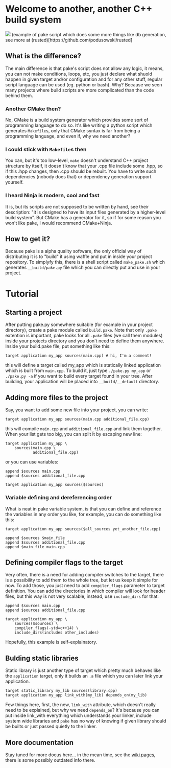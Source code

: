 # Welcome to another, another C++ build system

<img src="https://raw.githubusercontent.com/podusowski/pake/master/screenshot.png" />
(example of pake script which does some more things like db generation, see more at (rusted)[https://github.com/podusowski/rusted] 

## What is the difference?
The main difference is that pake's script does not allow any logic, it means, you can not make conditions, loops, etc, you just declare what shuold happen in given target and/or configuration and for any other stuff, regular script language can be used (eg. python or bash). Why? Because we seen many projects where build scripts are more complicated than the code behind them.

### Another CMake then?
No, CMake is a build system generator which provides some sort of programming language to do so. It's like writing a python script which generates `Makefile`s, only that CMake syntax is far from being a programming language, and even if, why we need another?

### I could stick with `Makefile`s then
You can, but it's too low-level, `make` doesn't understand C++ project structure by itself, it doesn't know that your .cpp file include some .hpp, so if this .hpp changes, then .cpp should be rebuilt. You have to write such dependencies (nobody does that) or dependency generation support yourself.

### I heard Ninja is modern, cool and fast
It is, but its scripts are not supposed to be written by hand, see their description: "it is designed to have its input files generated by a higher-level build system". But CMake has a generator for it, so if for some reason you won't like pake, I would recommend CMake+Ninja.

## How to get it?
Because pake is a alpha quality software, the only official way of distributing it is to "build" it using waffle and put in inside your project repository. To simplyfy this, there is a shell script called `make_pake.sh` which generates `__build/pake.py` file which you can directly put and use in your project.

# Tutorial

## Starting a project
After putting pake.py somewhere suitable (for example in your project directory), create a pake module called `build.pake`. Note that only `.pake` extention is important, pake looks for all `.pake` files (we call them modules) inside your projects directory and you don't need to define them anywhere. Inside your build.pake file, put something like this:

```
target application my_app sources(main.cpp) # hi, I'm a comment!
```

this will define a target called my_app which is statically linked application which is built from `main.cpp`. To build it, just type `./pake.py my_app` or `./pake.py -a` if you want to build every target found in your tree. After building, your application will be placed into `__build/__default` directory.

## Adding more files to the project
Say, you want to add some new file into your project, you can write:

```
target application my_app sources(main.cpp additional_file.cpp)
```

this will compile `main.cpp` and `additional_file.cpp` and link them together. When your list gets too big, you can split it by escaping new line:

```
target application my_app \
    sources(main.cpp \
            additional_file.cpp)
```

or you can use variables:

```
append $sources main.cpp
append $sources additional_file.cpp

target application my_app sources($sources)
```

### Variable defining and dereferencing order
What is neat in pake variable system, is that you can define and reference the variables in any order you like, for example, you can do something like this:

```
target application my_app sources($all_sources yet_another_file.cpp)

append $sources $main_file
append $sources additional_file.cpp
append $main_file main.cpp
```

## Defining compiler flags to the target

Very often, there is a need for adding compiler switches to the target, there is a possibility to add them to the whole tree, but let us keep it simple for now. To add those, you just need to add `compiler_flags` parameter to target definition. You can add the directories in which compiler will look for header files, but this way is not very scalable, instead, use `include_dirs` for that:

```
append $sources main.cpp
append $sources additional_file.cpp

target application my_app \
    sources($sources) \
    compiler_flags(-std=c++14) \
    include_dirs(includes other_includes)
```

Hopefully, this example is self-explainatory.

## Bulding static libraries
Static library is just another type of target which pretty much behaves like the `application` target, only it builds an `.a` file which you can later link your application.

```
target static_library my_lib sources(library.cpp)
target application my_app link_with(my_lib) depends_on(my_lib)
```

Few things here, first, the new, `link_with` attribute, which doesn't really need to be explained, but why we need `depends_on`? It's because you can put inside link_with everything which understands your linker, include system wide libraries and `pake` has no way of knowing if given library should be builts or just passed quietly to the linker.

## More documentation

Stay tuned for more docus here... in the mean time, see the [wiki pages](https://github.com/podusowski/pake/wiki), there is some possibly outdated info there.

